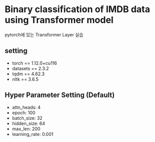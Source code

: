 # Binary classification of IMDB data using Transformer model
pytorch에 있는 Transformer Layer 실습

## setting
* torch == 1.12.0+cu116 
* datasets == 2.3.2
* tqdm == 4.62.3
* nltk == 3.6.5

## Hyper Parameter Setting (Default)
* attn_heads: 4
* epoch: 100
* batch_size: 32
* hidden_size: 64
* max_len: 200
* learning_rate: 0.001
